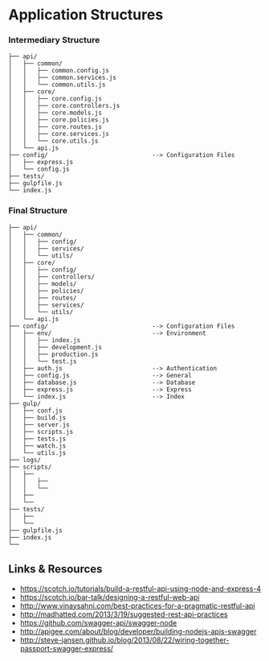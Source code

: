 Application Structures
======================

### Intermediary Structure ###

```
├── api/
│   ├── common/
│   │   ├── common.config.js
│   │   ├── common.services.js
│   │   └── common.utils.js
│   ├── core/
│   │   ├── core.config.js
│   │   ├── core.controllers.js
│   │   ├── core.models.js
│   │   ├── core.policies.js
│   │   ├── core.routes.js
│   │   ├── core.services.js
│   │   └── core.utils.js
│   └── api.js
├── config/                             --> Configuration Files
│   ├── express.js
│   └── config.js
├── tests/
├── gulpfile.js
└── index.js
```

### Final Structure ###


```
├── api/
│   ├── common/
│   │   ├── config/
│   │   ├── services/
│   │   └── utils/
│   ├── core/
│   │   ├── config/
│   │   ├── controllers/
│   │   ├── models/
│   │   ├── policies/
│   │   ├── routes/
│   │   ├── services/
│   │   └── utils/
│   └── api.js
├── config/                             --> Configuration Files
│   ├── env/                            --> Environment
│   │   ├── index.js
│   │   ├── development.js
│   │   ├── production.js
│   │   └── test.js
│   ├── auth.js                         --> Authentication
│   ├── config.js                       --> General
│   ├── database.js                     --> Database
│   ├── express.js                      --> Express
│   └── index.js                        --> Index
├── gulp/
│   ├── conf.js
│   ├── build.js
│   ├── server.js
│   ├── scripts.js
│   ├── tests.js
│   ├── watch.js
│   └── utils.js
├── logs/
├── scripts/
│   ├── 
│   │   ├── 
│   │   └──
│   ├── 
│   └── 
├── tests/
│   ├── 
│   └── 
├── gulpfile.js
├── index.js
└──
```

Links & Resources
-----------------
 - https://scotch.io/tutorials/build-a-restful-api-using-node-and-express-4
 - https://scotch.io/bar-talk/designing-a-restful-web-api
 - http://www.vinaysahni.com/best-practices-for-a-pragmatic-restful-api
 - http://madhatted.com/2013/3/19/suggested-rest-api-practices
 - https://github.com/swagger-api/swagger-node
 - http://apigee.com/about/blog/developer/building-nodejs-apis-swagger
 - http://steve-jansen.github.io/blog/2013/08/22/wiring-together-passport-swagger-express/

